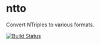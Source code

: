 ntto
====

Convert NTriples to various formats.

[![Build Status](http://img.shields.io/travis/miku/ntto.svg?style=flat)](https://travis-ci.org/miku/ntto)
